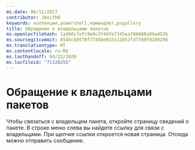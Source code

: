 ```yaml
---
ms.date: 06/12/2017
contributor: JKeithB
keywords: коллекции,powershell,командлет,psgallery
title: Обращение к владельцами пакетов
ms.openlocfilehash: 1adb0cfefc9e9c3f447e7345eaf0b088a04a452b
ms.sourcegitcommit: 6545c60578f7745be015111052fd7769f8289296
ms.translationtype: HT
ms.contentlocale: ru-RU
ms.lasthandoff: 04/22/2020
ms.locfileid: "71328255"
---
```

# <a name="contacting-package-owners"></a>Обращение к владельцами пакетов

Чтобы связаться с владельцем пакета, откройте страницу сведений о пакете.
В строке меню слева вы найдете ссылку для связи с владельцами.
При щелчке ссылки откроется новая страница.
Отсюда можно отправить сообщение.
